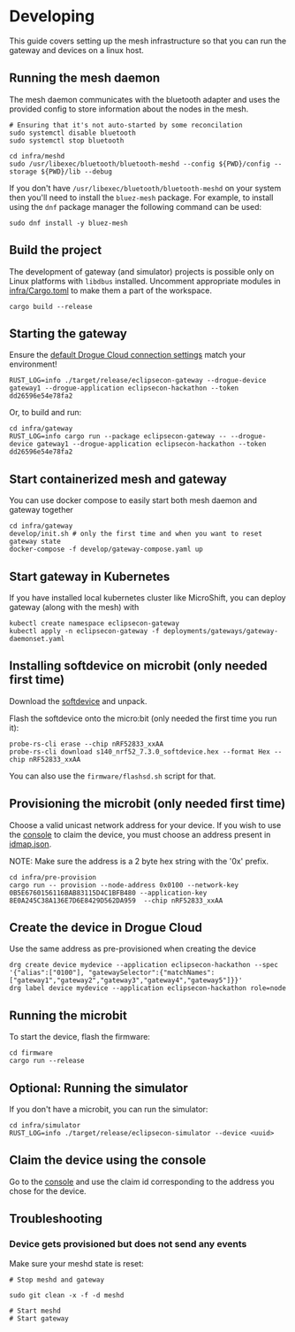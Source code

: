 # Developing

This guide covers setting up the mesh infrastructure so that you can run the gateway and devices on a linux host.

## Running the mesh daemon

The mesh daemon communicates with the bluetooth adapter and uses the provided config to store information about the nodes in the mesh.

```
# Ensuring that it's not auto-started by some reconcilation
sudo systemctl disable bluetooth
sudo systemctl stop bluetooth

cd infra/meshd
sudo /usr/libexec/bluetooth/bluetooth-meshd --config ${PWD}/config --storage ${PWD}/lib --debug
```
If you don't have `/usr/libexec/bluetooth/bluetooth-meshd` on your system then
you'll need to install the `bluez-mesh` package. For example, to install using
the `dnf` package manager the following command can be used:
```console
sudo dnf install -y bluez-mesh
```

## Build the project

The development of gateway (and simulator) projects is possible only on Linux platforms with `libdbus` installed.
Uncomment appropriate modules in [infra/Cargo.toml](infra/Cargo.toml) to make them a part of the workspace.

```
cargo build --release
```

## Starting the gateway

Ensure the [default Drogue Cloud connection settings](https://github.com/Eclipse-IoT/eclipsecon-2022-hackathon/blob/main/infra/gateway/src/main.rs) match your environment!

```
RUST_LOG=info ./target/release/eclipsecon-gateway --drogue-device gateway1 --drogue-application eclipsecon-hackathon --token dd26596e54e78fa2
```

Or, to build and run:

```shell
cd infra/gateway
RUST_LOG=info cargo run --package eclipsecon-gateway -- --drogue-device gateway1 --drogue-application eclipsecon-hackathon --token dd26596e54e78fa2
```

## Start containerized mesh and gateway

You can use docker compose to easily start both mesh daemon and gateway together

```
cd infra/gateway
develop/init.sh # only the first time and when you want to reset gateway state
docker-compose -f develop/gateway-compose.yaml up
```

## Start gateway in Kubernetes

If you have installed local kubernetes cluster like MicroShift, you can deploy gateway (along with the mesh) with

```
kubectl create namespace eclipsecon-gateway
kubectl apply -n eclipsecon-gateway -f deployments/gateways/gateway-daemonset.yaml
```

## Installing softdevice on microbit (only needed first time)

Download the [softdevice](https://www.nordicsemi.com/Products/Development-software/S140/Download) and unpack.

Flash the softdevice onto the micro:bit (only needed the first time you run it):

```
probe-rs-cli erase --chip nRF52833_xxAA
probe-rs-cli download s140_nrf52_7.3.0_softdevice.hex --format Hex --chip nRF52833_xxAA
```

You can also use the `firmware/flashsd.sh` script for that.

## Provisioning the microbit (only needed first time)

Choose a valid unicast network address for your device. If you wish to use the [console](https://console-eclipsecon-2022.apps.sandbox.drogue.world/) to claim the device, you must choose an address present in [idmap.json](https://github.com/Eclipse-IoT/eclipsecon-2022-hackathon/blob/main/example-apps/console/src/main/resources/META-INF/resources/idmap.json).

NOTE: Make sure the address is a 2 byte hex string with the '0x' prefix.

```
cd infra/pre-provision
cargo run -- provision --node-address 0x0100 --network-key 0B5E6760156116BAB83115D4C1BFB480 --application-key 8E0A245C38A136E7D6E8429D562DA959  --chip nRF52833_xxAA
```

## Create the device in Drogue Cloud

Use the same address as pre-provisioned when creating the device

```
drg create device mydevice --application eclipsecon-hackathon --spec '{"alias":["0100"], "gatewaySelector":{"matchNames":["gateway1","gateway2","gateway3","gateway4","gateway5"]}}'
drg label device mydevice --application eclipsecon-hackathon role=node
```

## Running the microbit

To start the device, flash the firmware:

```
cd firmware
cargo run --release
```

## Optional: Running the simulator

If you don't have a microbit, you can run the simulator:

```
cd infra/simulator
RUST_LOG=info ./target/release/eclipsecon-simulator --device <uuid>
```


## Claim the device using the console

Go to the [console](https://console-eclipsecon-2022.apps.sandbox.drogue.world/) and use the claim id corresponding to the address you chose for the device.

## Troubleshooting

### Device gets provisioned but does not send any events

Make sure your meshd state is reset:

```
# Stop meshd and gateway

sudo git clean -x -f -d meshd

# Start meshd
# Start gateway
```
